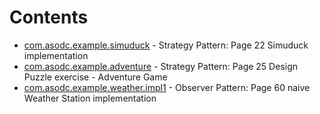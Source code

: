 # Contents
- [com.asodc.example.simuduck](src/main/java/com/asodc/example/simuduck) - Strategy Pattern: Page 22 Simuduck implementation
- [com.asodc.example.adventure](src/main/java/com/asodc/example/adventure) - Strategy Pattern: Page 25 Design Puzzle exercise - Adventure Game
- [com.asodc.example.weather.impl1](src/main/java/com/asodc/example/weather/impl1) - Observer Pattern: Page 60 naive Weather Station implementation

